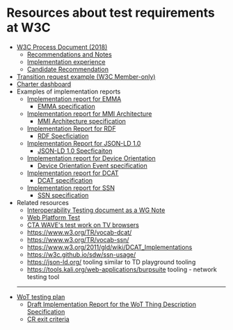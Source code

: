 # Resources about test requirements at W3C

* [W3C Process Document (2018)](https://www.w3.org/2018/Process-20180201/)
  * [Recommendations and Notes](https://www.w3.org/2018/Process-20180201/#recs-and-notes)
  * [Implementation experience](https://www.w3.org/2018/Process-20180201/#implementation-experience)
  * [Candidate Recommendation](https://www.w3.org/2018/Process-20180201/#candidate-rec)
* [Transition request example (W3C Member-only)](https://lists.w3.org/Archives/Member/chairs/2018OctDec/0024.html)
* [Charter dashboard](https://w3c.github.io/charters-dashboard/)
* Examples of implementation reports
  * [Implementation report for EMMA](https://www.w3.org/2002/mmi/2008/emma-ir/)
    * [EMMA specification](https://www.w3.org/TR/emma/)
  * [Implementation report for MMI Architecture](https://www.w3.org/2002/mmi/2012/mmi-arch-ir/)
    * [MMI Architecture specification](https://www.w3.org/TR/mmi-arch/)
  * [Implementation Report for RDF](https://www.w3.org/2001/sw/RDFCore/20030331-advance.html)
    * [RDF Specficiation](http://www.w3.org/TR/2004/REC-rdf-syntax-grammar-20040210/)
  * [Implementation Report for JSON-LD 1.0](https://dvcs.w3.org/hg/json-ld/raw-file/default/test-suite/reports/cr-20131022.html)
    * [JSON-LD 1.0 Specficaiton](http://www.w3.org/TR/2014/REC-json-ld-20140116/)
  * [Implementation report for Device Orientation](https://www.w3.org/2008/geolocation/wiki/DeviceOrientation_Event_Implementation_Report)
    * [Device Orientation Event specification](https://www.w3.org/TR/orientation-event/)
  * [Implementation report for DCAT](https://www.w3.org/2011/gld/wiki/DCAT_Implementations)
    * [DCAT specification](https://www.w3.org/TR/vocab-dcat/)
  * [Implementation report for SSN](https://w3c.github.io/sdw/ssn-usage/)
    * [SSN specification](https://www.w3.org/TR/vocab-ssn/)
* Related resources
  * [Interoperability Testing document as a WG Note](http://www.w3.org/TR/mmi-interop/)
  * [Web Platform Test](https://github.com/web-platform-tests/wpt)
  * [CTA WAVE's test work on TV browsers](https://webapitests2017.ctawave.org/)
  * https://www.w3.org/TR/vocab-dcat/
  * https://www.w3.org/TR/vocab-ssn/
  * https://www.w3.org/2011/gld/wiki/DCAT_Implementations
  * https://w3c.github.io/sdw/ssn-usage/
  * https://json-ld.org/ tooling similar to TD playground tooling
  * https://tools.kali.org/web-applications/burpsuite tooling - network testing tool
  ___
* [WoT testing plan](https://github.com/w3c/wot/blob/master/testing/plan.md)
  * [Draft Implementation Report for the WoT Thing Description Specification](https://w3c.github.io/wot-thing-description/testing/report.html)
  * [CR exit criteria](https://github.com/w3c/wot/blob/master/testing/criteria.md)
  
